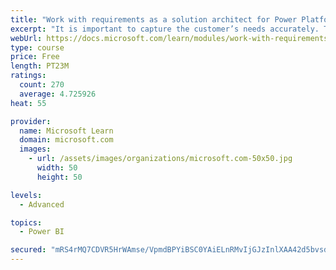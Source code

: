 ```yaml
---
title: "Work with requirements as a solution architect for Power Platform and Dynamics 365"
excerpt: "It is important to capture the customer’s needs accurately. This module explains how to capture requirements and identify functional and non-functional items."
webUrl: https://docs.microsoft.com/learn/modules/work-with-requirements/
type: course
price: Free
length: PT23M
ratings:
  count: 270
  average: 4.725926
heat: 55

provider:
  name: Microsoft Learn
  domain: microsoft.com
  images:
    - url: /assets/images/organizations/microsoft.com-50x50.jpg
      width: 50
      height: 50

levels:
  - Advanced

topics:
  - Power BI

secured: "mRS4rMQ7CDVR5HrWAmse/VpmdBPYiBSC0YAiELnRMvIjGJzInlXAA42d5bvsdR48gOHP5QPBjjTMtYbbyL+9mYWJA85gsXpICrIdY+jozWuh6L7VlN5JU//6naV38DBNPelocM1x/XR7LXxY4cuHIbLW1Zy52Ihhc6/x4NJuCZbE3Uq44JY4YiCE+GORbiBk2Pw7b8XftAi0ISYRpQtxczmQZX3sLzEbz+a5cZje6r7RF5K2usvStGBOVeEhwjBnCVl41VOQnJCaMTVT5wSBDs1S9+zZs+F4IdoAuiwRuHfKVMzCCzKktiKhvlR5GaNaRrWKuzt0Axyzm8tSjWVvXTFLZv4fU4arHHyMcG3z8uzk8eYPJwGHlPnYwFDaqhbZ6v4t4b1Cm82Vh4JIbmLvrqV8Z8QPXQGHV2aZXPoEOD4=;V0FAVrbi51KRvOD1TTUnhw=="
---
```


